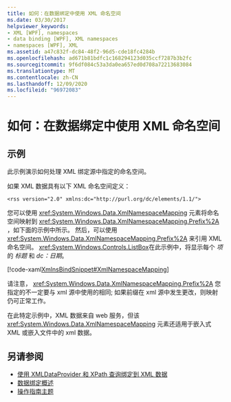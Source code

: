 ```yaml
---
title: 如何：在数据绑定中使用 XML 命名空间
ms.date: 03/30/2017
helpviewer_keywords:
- XML [WPF], namespaces
- data binding [WPF], XML namespaces
- namespaces [WPF], XML
ms.assetid: a47c832f-dc84-48f2-96d5-cde18fc4284b
ms.openlocfilehash: ad671b81bdfc1c168294123d035ccf7287b3b2fc
ms.sourcegitcommit: 9f6df084c53a3da0ea657ed0d708a72213683084
ms.translationtype: MT
ms.contentlocale: zh-CN
ms.lasthandoff: 12/09/2020
ms.locfileid: "96972083"
---
```

# <a name="how-to-use-xml-namespaces-in-data-binding"></a>如何：在数据绑定中使用 XML 命名空间
## <a name="example"></a>示例
 此示例演示如何处理 XML 绑定源中指定的命名空间。

 如果 XML 数据具有以下 XML 命名空间定义：

 `<rss version="2.0" xmlns:dc="http://purl.org/dc/elements/1.1/">`

 您可以使用 <xref:System.Windows.Data.XmlNamespaceMapping> 元素将命名空间映射到 <xref:System.Windows.Data.XmlNamespaceMapping.Prefix%2A> ，如下面的示例中所示。 然后，可以使用 <xref:System.Windows.Data.XmlNamespaceMapping.Prefix%2A> 来引用 XML 命名空间。 <xref:System.Windows.Controls.ListBox>在此示例中，将显示每个 *项* 的 *标题* 和 *dc：日期*。

 [!code-xaml[XmlnsBindSnippet#XmlNamespaceMapping](~/samples/snippets/csharp/VS_Snippets_Wpf/XmlnsBindSnippet/CS/Window1.xaml#xmlnamespacemapping)]

 请注意， <xref:System.Windows.Data.XmlNamespaceMapping.Prefix%2A> 您指定的不一定要与 xml 源中使用的相同; 如果前缀在 xml 源中发生更改，则映射仍可正常工作。

 在此特定示例中，XML 数据来自 web 服务，但该 <xref:System.Windows.Data.XmlNamespaceMapping> 元素还适用于嵌入式 XML 或嵌入文件中的 xml 数据。

## <a name="see-also"></a>另请参阅

- [使用 XMLDataProvider 和 XPath 查询绑定到 XML 数据](how-to-bind-to-xml-data-using-an-xmldataprovider-and-xpath-queries.md)
- [数据绑定概述](/dotnet/desktop-wpf/data/data-binding-overview)
- [操作指南主题](data-binding-how-to-topics.md)
